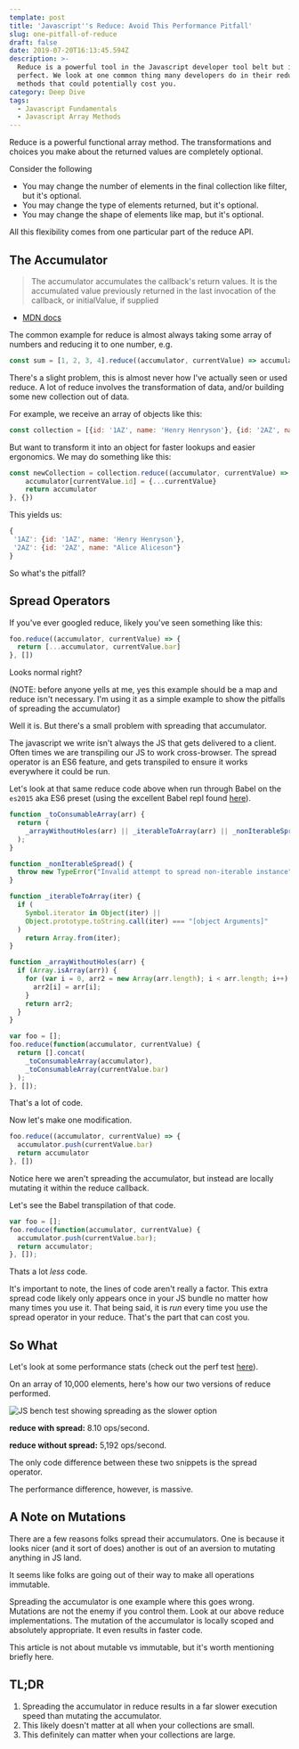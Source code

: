 ```yaml
---
template: post
title: 'Javascript''s Reduce: Avoid This Performance Pitfall'
slug: one-pitfall-of-reduce
draft: false
date: 2019-07-20T16:13:45.594Z
description: >-
  Reduce is a powerful tool in the Javascript developer tool belt but it's not
  perfect. We look at one common thing many developers do in their reduce
  methods that could potentially cost you. 
category: Deep Dive
tags:
  - Javascript Fundamentals
  - Javascript Array Methods
---
```

Reduce is a powerful functional array method. The transformations and choices you make about the returned values are completely optional. 

Consider the following

* You may change the number of elements in the final collection like filter, but it's optional.
* You may change the type of elements returned, but it's optional.
* You may change the shape of elements like map, but it's optional.

All this flexibility comes from one particular part of the reduce API.

## The Accumulator

> The accumulator accumulates the callback's return values. It is the accumulated value previously returned in the last invocation of the callback, or initialValue, if supplied 

* [MDN docs](https://developer.mozilla.org/en-US/docs/Web/JavaScript/Reference/Global_Objects/Array/reduce#Syntax)

The common example for reduce is almost always taking some array of numbers and reducing it to one number, e.g.

```javascript
const sum = [1, 2, 3, 4].reduce((accumulator, currentValue) => accumulator + currentValue)
```

There's a slight problem, this is almost never how I've actually seen or used reduce. A lot of reduce involves the transformation of data, and/or building some new collection out of data. 

For example, we receive an array of objects like this: 

```javascript
const collection = [{id: '1AZ', name: 'Henry Henryson'}, {id: '2AZ', name: "Alice Aliceson"}]
```

But want to transform it into an object for faster lookups and easier ergonomics. We may do something like this: 

```javascript
const newCollection = collection.reduce((accumulator, currentValue) => {
    accumulator[currentValue.id] = {...currentValue}
    return accumulator
}, {})
```

This yields us: 

```javascript
{
 '1AZ': {id: '1AZ', name: 'Henry Henryson'},
 '2AZ': {id: '2AZ', name: "Alice Aliceson"}
}
```

So what's the pitfall? 

## Spread Operators

If you've ever googled reduce, likely you've seen something like this:

```javascript
foo.reduce((accumulator, currentValue) => {
  return [...accumulator, currentValue.bar]
}, [])
```

Looks normal right? 

(NOTE: before anyone yells at me, yes this example should be a map and reduce isn't necessary. I'm using it as a simple example to show the pitfalls of spreading the accumulator)

Well it is. But there's a small problem with spreading that accumulator.

The javascript we write isn't always the JS that gets delivered to a client. Often times we are transpiling our JS to work cross-browser. The spread operator is an ES6 feature, and gets transpiled to ensure it works everywhere it could be run.

Let's look at that same reduce code above when run through Babel on the `es2015` aka ES6 preset (using the excellent Babel repl found [here](https://babeljs.io/repl#?babili=false&browsers=&build=&builtIns=false&spec=false&loose=false&code_lz=Q&debug=false&forceAllTransforms=false&shippedProposals=false&circleciRepo=&evaluate=true&fileSize=false&timeTravel=false&sourceType=module&lineWrap=true&presets=es2015&prettier=true&targets=&version=7.5.5&externalPlugins=%40babel%2Fplugin-transform-react-jsx%407.3.0)).

```javascript
function _toConsumableArray(arr) {
  return (
    _arrayWithoutHoles(arr) || _iterableToArray(arr) || _nonIterableSpread()
  );
}

function _nonIterableSpread() {
  throw new TypeError("Invalid attempt to spread non-iterable instance");
}

function _iterableToArray(iter) {
  if (
    Symbol.iterator in Object(iter) ||
    Object.prototype.toString.call(iter) === "[object Arguments]"
  )
    return Array.from(iter);
}

function _arrayWithoutHoles(arr) {
  if (Array.isArray(arr)) {
    for (var i = 0, arr2 = new Array(arr.length); i < arr.length; i++) {
      arr2[i] = arr[i];
    }
    return arr2;
  }
}

var foo = [];
foo.reduce(function(accumulator, currentValue) {
  return [].concat(
    _toConsumableArray(accumulator),
    _toConsumableArray(currentValue.bar)
  );
}, []);
```

That's a lot of code. 

Now let's make one modification. 

```javascript
foo.reduce((accumulator, currentValue) => {
  accumulator.push(currentValue.bar)
  return accumulator
}, [])
```

Notice here we aren't spreading the accumulator, but instead are locally mutating it within the reduce callback.

Let's see the Babel transpilation of that code. 

```javascript
var foo = [];
foo.reduce(function(accumulator, currentValue) {
  accumulator.push(currentValue.bar);
  return accumulator;
}, []);
```

Thats a lot _less_ code. 

It's important to note, the lines of code aren't really a factor. This extra spread code likely only appears once in your JS bundle no matter how many times you use it. That being said, it is _run_ every time you use the spread operator in your reduce. That's the part that can cost you. 

## So What

Let's look at some performance stats (check out the perf test [here](https://jsperf.com/reduce-with-and-without-spread-operator)).

On an array of 10,000 elements, here's how our two versions of reduce performed. 

![JS bench test showing spreading as the slower option](/media/screen-shot-2019-07-21-at-2.42.29-pm.png "JS bench test")

**reduce with spread:**
8.10 ops/second.

**reduce without spread:**
5,192 ops/second.

The only code difference between these two snippets is the spread operator. 

The performance difference, however,  is massive. 

## A Note on Mutations

There are a few reasons folks spread their accumulators. One is because it looks nicer (and it sort of does) another is out of an aversion to mutating anything in JS land. 

It seems like folks are going out of their way to make all operations immutable.  

Spreading the accumulator is one example where this goes wrong. Mutations are not the enemy if you control them. Look at our above reduce implementations. The mutation of the accumulator is locally scoped and absolutely appropriate. It even results in faster code. 

This article is not about mutable vs immutable, but it's worth mentioning briefly here. 

## TL;DR

1. Spreading the accumulator in reduce results in a far slower execution speed than mutating the accumulator. 
2. This likely doesn't matter at all when your collections are small.
3. This definitely can matter when your collections are large.
